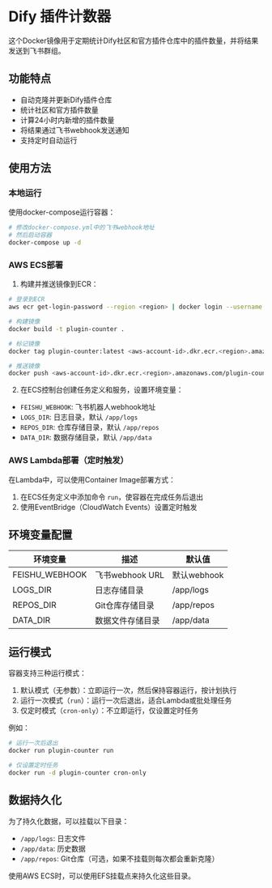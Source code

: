 # Dify 插件计数器

这个Docker镜像用于定期统计Dify社区和官方插件仓库中的插件数量，并将结果发送到飞书群组。

## 功能特点

- 自动克隆并更新Dify插件仓库
- 统计社区和官方插件数量
- 计算24小时内新增的插件数量
- 将结果通过飞书webhook发送通知
- 支持定时自动运行

## 使用方法

### 本地运行

使用docker-compose运行容器：

```bash
# 修改docker-compose.yml中的飞书webhook地址
# 然后启动容器
docker-compose up -d
```

### AWS ECS部署

1. 构建并推送镜像到ECR：

```bash
# 登录到ECR
aws ecr get-login-password --region <region> | docker login --username AWS --password-stdin <aws-account-id>.dkr.ecr.<region>.amazonaws.com

# 构建镜像
docker build -t plugin-counter .

# 标记镜像
docker tag plugin-counter:latest <aws-account-id>.dkr.ecr.<region>.amazonaws.com/plugin-counter:latest

# 推送镜像
docker push <aws-account-id>.dkr.ecr.<region>.amazonaws.com/plugin-counter:latest
```

2. 在ECS控制台创建任务定义和服务，设置环境变量：

- `FEISHU_WEBHOOK`: 飞书机器人webhook地址
- `LOGS_DIR`: 日志目录，默认 `/app/logs`
- `REPOS_DIR`: 仓库存储目录，默认 `/app/repos`
- `DATA_DIR`: 数据存储目录，默认 `/app/data`

### AWS Lambda部署（定时触发）

在Lambda中，可以使用Container Image部署方式：

1. 在ECS任务定义中添加命令 `run`，使容器在完成任务后退出
2. 使用EventBridge（CloudWatch Events）设置定时触发

## 环境变量配置

| 环境变量 | 描述 | 默认值 |
|---------|------|-------|
| FEISHU_WEBHOOK | 飞书webhook URL | 默认webhook |
| LOGS_DIR | 日志存储目录 | /app/logs |
| REPOS_DIR | Git仓库存储目录 | /app/repos |
| DATA_DIR | 数据文件存储目录 | /app/data |

## 运行模式

容器支持三种运行模式：

1. 默认模式（无参数）：立即运行一次，然后保持容器运行，按计划执行
2. 运行一次模式（`run`）：运行一次后退出，适合Lambda或批处理任务
3. 仅定时模式（`cron-only`）：不立即运行，仅设置定时任务

例如：
```bash
# 运行一次后退出
docker run plugin-counter run

# 仅设置定时任务
docker run -d plugin-counter cron-only
```

## 数据持久化

为了持久化数据，可以挂载以下目录：

- `/app/logs`: 日志文件
- `/app/data`: 历史数据
- `/app/repos`: Git仓库（可选，如果不挂载则每次都会重新克隆）

使用AWS ECS时，可以使用EFS挂载点来持久化这些目录。 